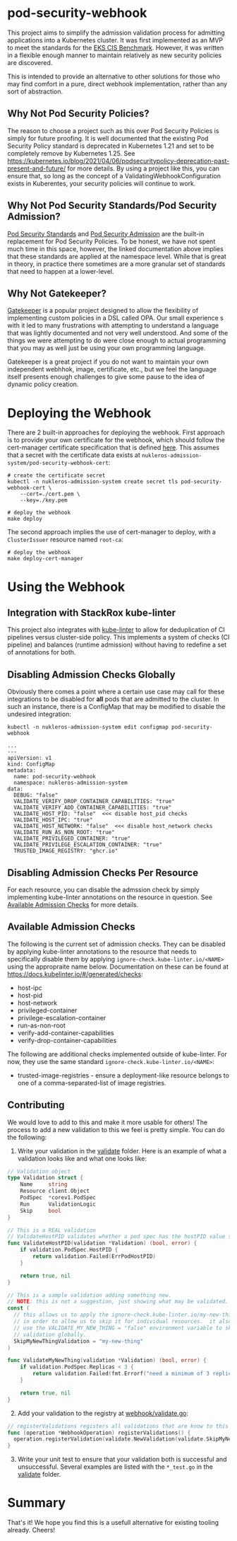 # pod-security-webhook

This project aims to simplify the admission validation process for admitting applications
into a Kubernetes cluster.  It was first implemented as an MVP to meet the standards
for the [EKS CIS Benchmark](https://aws.amazon.com/blogs/containers/introducing-cis-amazon-eks-benchmark/).  However,
it was written in a flexible enough manner to maintain relatively as new security policies
are discovered.

This is intended to provide an alternative to other solutions for those who may find
comfort in a pure, direct webhook implementation, rather than any sort of abstraction.

## Why Not Pod Security Policies?

The reason to choose a project such as this over Pod Security Policies is simply for
future proofing.  It is well documented that the existing Pod Security Policy standard
is deprecated in Kubernetes 1.21 and set to be completely remove by Kubernetes 1.25.
See https://kubernetes.io/blog/2021/04/06/podsecuritypolicy-deprecation-past-present-and-future/
for more details.  By using a project like this, you can ensure that, so long as the
concept of a ValidatingWebhookConfiguration exists in Kuberentes, your security
policies will continue to work.

## Why Not Pod Security Standards/Pod Security Admission?

[Pod Security Standards](https://kubernetes.io/docs/concepts/security/pod-security-standards/) and
[Pod Security Admission](https://kubernetes.io/docs/concepts/security/pod-security-admission/) are the
built-in replacement for Pod Security Policies.  To be honest, we have not spent much time in
this space, however, the linked documentation above implies that these standards are applied
at the namespace level.  While that is great in theory, in practice there sometimes are a more
granular set of standards that need to happen at a lower-level.

## Why Not Gatekeeper?

[Gatekeeper](https://github.com/open-policy-agent/gatekeeper) is a popular project designed to allow
the flexibility of implementing custom policies in a DSL called OPA.  Our small experience s
with it led to many frustrations with attempting to understand a language that was
lightly documented and not very well understood.  And some of the things we were attempting to
do were close enough to actual programming that you may as well just be using your
own programming language.

Gatekeeper is a great project if you do not want to maintain your own independent webhhok, image,
certificate, etc., but we feel the language itself presents enough challenges to give
some pause to the idea of dynamic policy creation.

# Deploying the Webhook

There are 2 built-in approaches for deploying the webhook.  First approach is to provide your own
certificate for the webhook, which should follow the cert-manager certificate specification
that is defined [here](manifests/certificate.yaml).  This assumes that a secret with the certificate
data exists at `nukleros-admission-system/pod-security-webhook-cert`:

```
# create the certificate secret
kubectl -n nukleros-admission-system create secret tls pod-security-webhook-cert \
    --cert=./cert.pem \
    --key=./key.pem

# deploy the webhook
make deploy
```

The second approach implies the use of cert-manager to deploy, with a `ClusterIssuer`
resource named `root-ca`:

```
# deploy the webhook
make deploy-cert-manager
```

# Using the Webhook

## Integration with StackRox kube-linter

This project also integrates with [kube-linter](https://github.com/stackrox/kube-linter) to allow
for deduplication of CI pipelines versus cluster-side policy.  This implements a system of
checks (CI pipeline) and balances (runtime admission) without having to redefine a set of
annotations for both.

## Disabling Admission Checks Globally

Obviously there comes a point where a certain use case may call for these integrations to
be disabled for **all** pods that are admitted to the cluster.  In such an instance, there
is a ConfigMap that may be modified to disable the undesired integration:

```
kubectl -n nukleros-admission-system edit configmap pod-security-webhook

...
---
apiVersion: v1
kind: ConfigMap
metadata:
  name: pod-security-webhook
  namespace: nukleros-admission-system
data:
  DEBUG: "false"
  VALIDATE_VERIFY_DROP_CONTAINER_CAPABILITIES: "true"
  VALIDATE_VERIFY_ADD_CONTAINER_CAPABILITIES: "true"
  VALIDATE_HOST_PID: "false"  <<< disable host_pid checks
  VALIDATE_HOST_IPC: "true"
  VALIDATE_HOST_NETWORK: "false"  <<< disable host_network checks
  VALIDATE_RUN_AS_NON_ROOT: "true"
  VALIDATE_PRIVILEGED_CONTAINER: "true"
  VALIDATE_PRIVILEGE_ESCALATION_CONTAINER: "true"
  TRUSTED_IMAGE_REGISTRY: "ghcr.io"

```

## Disabling Admission Checks Per Resource

For each resource, you can disable the admssion check by simply implementing kube-linter
annotations on the resource in question.  See [Available Admission Checks](#available-admission-checks)
for more details.

## Available Admission Checks

The following is the current set of admission checks.  They can be disabled by
applying kube-linter annotations to the resource that needs to specifically disable them by
applying `ignore-check.kube-linter.io/<NAME>` using the appropraite name below.  Documentation
on these can be found at https://docs.kubelinter.io/#/generated/checks:

* host-ipc
* host-pid
* host-network
* privileged-container
* privilege-escalation-container
* run-as-non-root
* verify-add-container-capabilities
* verify-drop-container-capabilities

The following are additional checks implemented outside of kube-linter.  For now, they
use the same standard `ignore-check.kube-linter.io/<NAME>`:

* trusted-image-registries - ensure a deployment-like resource belongs to one of a comma-separated-list
  of image registries.

## Contributing

We would love to add to this and make it more usable for others!  The process to add a new validation to this
we feel is pretty simple.  You can do the following:

1. Write your validation in the [validate](validate/) folder.  Here is an example of what a validation
   looks like and what one looks like:


```go
// Validation object
type Validation struct {
	Name     string
	Resource client.Object
	PodSpec  *corev1.PodSpec
	Run      ValidationLogic
	Skip     bool
}

// This is a REAL validation
// ValidateHostPID validates whether a pod spec has the hostPID value set.
func ValidateHostPID(validation *Validation) (bool, error) {
	if validation.PodSpec.HostPID {
		return validation.Failed(ErrPodHostPID)
	}

	return true, nil
}

// This is a sample validation adding something new.
// NOTE: this is not a suggestion, just showing what may be validated.
const (
  // this allows us to apply the ignore-check.kube-linter.io/my-new-thing annotation
  // in order to allow us to skip it for individual resources.  it also allows us to
  // use the VALIDATE_MY_NEW_THING = "false" environment variable to skip the
  // validation globally.
  SkipMyNewThingValidation = "my-new-thing"
)

func ValidateMyNewThing(validation *Validation) (bool, error) {
	if validation.PodSpec.Replicas < 3 {
		return validation.Failed(fmt.Errorf("need a minimum of 3 replicas"))
	}

	return true, nil
}
```

2. Add your validation to the registry at [webhook/validate.go](webhook/validate.go):

```go
// registerValidations registers all validations that are know to this webhook.
func (operation *WebhookOperation) registerValidations() {
  operation.registerValidation(validate.NewValidation(validate.SkipMyNewThingValidation, validate.ValidateMyNewThing))
}
```

3. Write your unit test to ensure that your validation both is successful and unsuccessful.  Several
   examples are listed with the `*_test.go` in the [validate](validate/) folder.

# Summary

That's it!  We hope you find this is a usefull alternative for existing tooling already.  Cheers!
